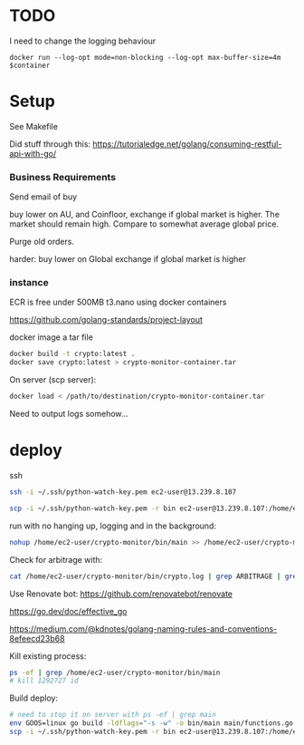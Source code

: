 # TODO
I need to change the logging behaviour
```
docker run --log-opt mode=non-blocking --log-opt max-buffer-size=4m $container
```

# Setup
See Makefile

Did stuff through this:
https://tutorialedge.net/golang/consuming-restful-api-with-go/

### Business Requirements
Send email of buy

buy lower on AU, and Coinfloor, exchange if global market is higher. The market should remain high. Compare to somewhat average global price.

Purge old orders.

harder: buy lower on Global exchange if global market is higher


### instance
ECR is free under 500MB
t3.nano using docker containers


https://github.com/golang-standards/project-layout


docker image a tar file
```sh
docker build -t crypto:latest .
docker save crypto:latest > crypto-monitor-container.tar
```

On server (scp server):
```sh
docker load < /path/to/destination/crypto-monitor-container.tar
```
Need to output logs somehow...


# deploy

ssh
```sh
ssh -i ~/.ssh/python-watch-key.pem ec2-user@13.239.8.107
```


```sh
scp -i ~/.ssh/python-watch-key.pem -r bin ec2-user@13.239.8.107:/home/ec2-user/crypto-monitor
```

run with no hanging up, logging and in the background:
```sh
nohup /home/ec2-user/crypto-monitor/bin/main >> /home/ec2-user/crypto-monitor/bin/crypto.log 2>&1 &
```

Check for arbitrage with:
```sh
cat /home/ec2-user/crypto-monitor/bin/crypto.log | grep ARBITRAGE | grep -v Inf
```

Use Renovate bot: https://github.com/renovatebot/renovate

https://go.dev/doc/effective_go

https://medium.com/@kdnotes/golang-naming-rules-and-conventions-8efeecd23b68

Kill existing process:
```sh
ps -ef | grep /home/ec2-user/crypto-monitor/bin/main
# kill 1292727 id
```


Build deploy:
```sh
# need to stop it on server with ps -ef | grep main
env GOOS=linux go build -ldflags="-s -w" -o bin/main main/functions.go main/main.go
scp -i ~/.ssh/python-watch-key.pem -r bin ec2-user@13.239.8.107:/home/ec2-user/crypto-monitor
```